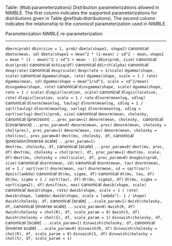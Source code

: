 Table: (\#tab:parameterizations) Distribution parameterizations allowed in NIMBLE. The first column
indicates the supported parameterizations for
distributions given in Table \@ref(tab:distributions). The second
column indicates the
relationship to the *canonical* parameterization used in NIMBLE. 

  Parameterization          NIMBLE re-parameterization
  ------------------------- --------------------------------------------------------
  `dbern(prob)`             `dbin(size = 1, prob)`
  `dbeta(shape1, shape2)`   canonical
  `dbeta(mean, sd)`         `dbeta(shape1 = mean^2 * (1-mean) / sd^2 - mean,`
                            `shape2 = mean * (1 - mean)^2 / sd^2 + mean - 1)`
  `dbin(prob, size)`        canonical
  `dcat(prob)`              canonical
  `dchisq(df)`              canonical
  `ddirch(alpha)`           canonical
  `dexp(rate)`              canonical
  `dexp(scale)`             `dexp(rate = 1/scale)`
  `dgamma(shape, scale)`    canonical
  `dgamma(shape, rate)`     `dgamma(shape, scale = 1 / rate)`
  `dgamma(mean, sd)`        `dgamma(shape = mean^2/sd^2, scale = sd^2/mean)`
  `dinvgamma(shape, rate)`  canonical
  `dinvgamma(shape, scale)` `dgamma(shape, rate = 1 / scale)`
  `dlogis(location, scale)` canonical
  `dlogis(location, rate)`  `dlogis(location, scale = 1 / rate`
  `dlnorm(meanlog, sdlog)`  canonical
  `dlnorm(meanlog, taulog)` `dlnorm(meanlog, sdlog = 1 / sqrt(taulog)`
  `dlnorm(meanlog, varlog)` `dlnorm(meanlog, sdlog = sqrt(varlog)`
  `dmulti(prob, size)`      canonical
  `dmnorm(mean, cholesky, ` canonical (precision)
  `...prec_param=1)` 
  `dmnorm(mean, cholesky, ` canonical (covariance)
  `...prec_param=0)`
  `dmnorm(mean, prec)`      `dmnorm(mean, cholesky = chol(prec), prec_param=1)` 
  `dmnorm(mean, cov)`       `dmnorm(mean, cholesky = chol(cov), prec_param=0)`
  `dmvt(mu, cholesky, df,`  canonical (precision/inverse scale)
  `...prec_param=1)`       
  `dmvt(mu, cholesky, df,`  canonical (scale)
  `...prec_param=0)`
  `dmvt(mu, prec, df)`      `dmvt(mu, cholesky = chol(prec), df, prec_param=1)`
  `dmvt(mu, scale, df)`     `dmvt(mu, cholesky = chol(scale), df, prec_param=0)` 
  `dnegbin(prob, size)`     canonical
  `dnorm(mean, sd)`         canonical
  `dnorm(mean, tau)`        `dnorm(mean, sd = 1 / sqrt(var))`
  `dnorm(mean, var)`        `dnorm(mean, sd = sqrt(var))`
  `dpois(lambda)`           canonical
  `dt(mu, sigma, df)`       canonical
  `dt(mu, tau, df)`         `dt(mu, sigma = 1 / sqrt(tau), df)`
  `dt(mu, sigma2, df)`      `dt(mu, sigma = sqrt(sigma2), df)`
  `dunif(min, max)`         canonical
  `dweib(shape, scale)`     canonical
  `dweib(shape, rate)`      `dweib(shape, scale = 1 / rate)`
  `dweib(shape, lambda)`    `dweib(shape, scale = lambda^(- 1 / shape)`
  `dwish(cholesky, df,`     canonical (scale) 
  `...scale_param=1)`
  `dwish(cholesky, df,`     canonical (inverse scale)
  `...scale_param=0)` 
  `dwish(R, df)`            `dwish(cholesky = chol(R), df, scale_param = 0)`
  `dwish(S, df)`            `dwish(cholesky = chol(S), df, scale_param = 1)`
  `dinvwish(cholesky, df,`  canonical (scale)
  `...scale_param=1)` 
  `dinvwish(cholesky, df,`  canonical (inverse scale)
  `...scale_param=0)`
  `dinvwish(R, df)`         `dinvwish(cholesky = chol(R), df, scale_param = 0)`
  `dinvwish(S, df)`         `dinvwish(cholesky = chol(S), df, scale_param = 1)`


